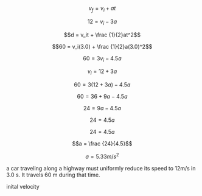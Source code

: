 $$v_f = v_i + at$$

$$12 = v_i  - 3a$$

$$d = v_it + \frac {1}{2}at^2$$


$$60 = v_i(3.0) + \frac {1}{2}a(3.0)^2$$

$$60 = 3v_i -4.5a$$

$$v_i = 12 + 3a$$

$$60 = 3(12 + 3a)  -4.5a$$

$$60 = 36 + 9a  -4.5a$$

$$24 = 9a  -4.5a$$

$$24 = 4.5a$$

$$24 = 4.5a$$

$$a = \frac {24}{4.5}$$

$$a = 5.33 m/s^2$$





a car traveling along a highway must uniformly reduce its speed to 12m/s in
3.0 s. It travels 60 m during that time.

inital velocity
